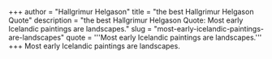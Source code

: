 +++
author = "Hallgrimur Helgason"
title = "the best Hallgrimur Helgason Quote"
description = "the best Hallgrimur Helgason Quote: Most early Icelandic paintings are landscapes."
slug = "most-early-icelandic-paintings-are-landscapes"
quote = '''Most early Icelandic paintings are landscapes.'''
+++
Most early Icelandic paintings are landscapes.
